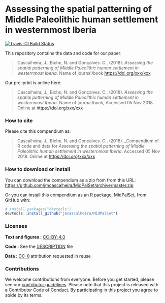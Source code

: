 
<!-- README.md is generated from README.Rmd. Please edit that file -->

# Assessing the spatial patterning of Middle Paleolithic human settlement in westernmost Iberia

[![Travis-CI Build
Status](https://travis-ci.org/jmcascalheira/MidPalSet.svg?branch=master)](https://travis-ci.org/jmcascalheira/MidPalSet)

This repository contains the data and code for our paper:

> Cascalheira, J., Bicho, N. and Gonçalves. C., (2018). *Assessing the
> spatial patterning of Middle Paleolithic human settlement in
> westernmost Iberia*. Name of journal/book <https://doi.org/xxx/xxx>

Our pre-print is online here:

> Cascalheira, J., Bicho, N. and Gonçalves. C., (2018). *Assessing the
> spatial patterning of Middle Paleolithic human settlement in
> westernmost Iberia*. Name of journal/book, Accessed 05 Nov 2018.
> Online at <https://doi.org/xxx/xxx>

### How to cite

Please cite this compendium as:

> Cascalheira, J., Bicho, N. and Gonçalves. C., (2018). \_Compendium of
> R code and data for *Assessing the spatial patterning of Middle
> Paleolithic human settlement in westernmost Iberia*. Accessed 05 Nov
> 2018. Online at <https://doi.org/xxx/xxx>

### How to download or install

You can download the compendium as a zip from from this URL:
<https://github.com/jmcascalheira/MidPalSet/archive/master.zip>

Or you can install this compendium as an R package, MidPalSet, from
GitHub with:

``` r
# install.packages("devtools")
devtools::install_github("jmcascalheira/MidPalSet")
```

### Licenses

**Text and figures :**
[CC-BY-4.0](http://creativecommons.org/licenses/by/4.0/)

**Code :** See the [DESCRIPTION](DESCRIPTION) file

**Data :** [CC-0](http://creativecommons.org/publicdomain/zero/1.0/)
attribution requested in reuse

### Contributions

We welcome contributions from everyone. Before you get started, please
see our [contributor guidelines](CONTRIBUTING.md). Please note that this
project is released with a [Contributor Code of Conduct](CONDUCT.md). By
participating in this project you agree to abide by its terms.
